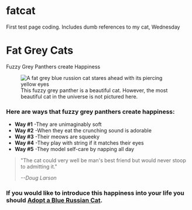 # fatcat
First test page coding. Includes dumb references to my cat, Wednesday

<main id="main">
  <h1 id="title">Fat Grey Cats</h1>
  <p>Fuzzy Grey Panthers create Happiness</p>
  <figure id="img-div">
    <img
      id="image"
      src="https://www.wallpaperflare.com/static/43/177/286/cat-face-fat-briton-wallpaper.jpg"
  alt="A fat grey blue russion cat stares ahead with its piercing yellow eyes"
/>
<figcaption id="img-caption">
  This fuzzy grey panther is a beautiful cat. However, the most beautiful cat in the universe is not pictured here.
</figcaption>
</figure>
<section id="tribute-info">
  <h3 id="headline">Here are ways that fuzzy grey panthers create happiness:</h3>
 <ul>
  <li>
<strong>Way #1</strong> -They are unimaginably soft
  </li>
  <li>
<strong>Way #2</strong> -When they eat the crunching sound is adorable
  </li>
  <li>
<strong>Way #3</strong> -Their meows are squeeky
  </li>
  <li>
<strong>Way #4</strong> -They play with string if it matches their eyes
  </li>
  <li>
<strong>Way #5</strong> -They model self-care by napping all day
  </li>
</ul>
<blockquote
  cite="http://www.quotegarden.com/cats.html">
  <p>
    "The cat could very well be man's best friend but would never stoop to admitting it."
  </p>
  <cite>--Doug Larson</cite>
</blockquote>
<h3>
  If you would like to introduce this happiness into your life you should
  <a
    id="tribute-link"
    href="https://www.adoptapet.com/s/adopt-a-russian-blue"
    target="_blank"
    >Adopt a Blue Russian Cat</a>.
  </h3>
</section>
</main>


